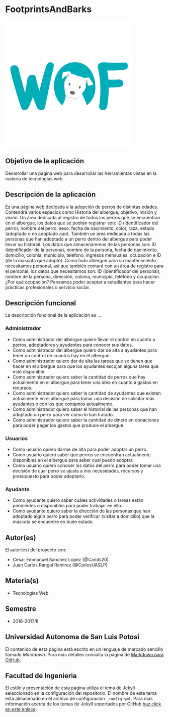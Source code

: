 # FootprintsAndBarks

![Albergue](https://github.com/acominf/FootprintsAndBarks/blob/master/docs/wof_opt.png)

## Objetivo de la aplicación
Desarrollar una pagina web para desarrollar las herramientas vistas en la materia de tecnologias web.

## Descripción de la aplicación
Es una página web dedicada a la adopción de perros de distintas edades. Contendrá varios espacios como Historia del albergue, objetivo, misión y visión. Un área dedicada al registro de todos los perros que se encuentran en el albergue, los datos que se podrán registrar son: ID (identificador del perro), nombre del perro, sexo, fecha de nacimiento, color, raza, estado (adoptado o no adoptado aún). También un área dedicada a todas las personas que han adoptado a un perro dentro del albergue para poder llevar su historial. Los datos que almacenaremos de las personas son: ID (identificador de la persona), nombre de la persona, fecha de nacimiento, domicilio, colonia, municipio, teléfono, ingresos mensuales, ocupación e ID (de la mascota que adoptó). Como todo albergue para su mantenimiento necesitamos personal, así que también contará con un área de registro para el personal, los datos que necesitamos son: ID (identificador del personal), nombre de la persona, dirección, colonia, municipio, teléfono y ocupación. ¿Por qué ocupación? Pensamos poder aceptar a estudiantes para hacer prácticas profesionales o servicio social. 

## Descripción funcional
La descripción funcional de la aplicación es ...

### Administrador
-  Como administrador del albergue quiero llevar el control en cuanto a perros, adoptadores y ayudantes para conocer sus datos.
-  Como administrador del albergue quiero dar de alta a ayudantes para tener un control de cuantos hay en el albergue.
-  Como administrador quiero dar de alta las tareas que se tienen que hacer en el albergue para que los ayudantes escojan alguna tarea que esté disponible.
-  Como administrador quiero saber la cantidad de perros que hay actualmente en el albergue para tener una idea en cuanto a gastos en recursos.
-  Como administrador quiero saber la cantidad de ayudantes que existen actualmente en el albergue para tomar una decisión de solicitar más ayudantes o con los que contamos actualmente.
-  Como administrador quiero saber el historial de las personas que han adoptado un perro para ver como lo han tratado.
-  Como administrador quiero saber la cantidad de dinero en donaciones para poder pagar los gastos que produce el albergue.


### Usuarios
-  Como usuario quiero darme de alta para poder adoptar un perro.
-  Como usuario quiero saber que perros se encuentran actualmente disponibles en el albergue para saber cual puedo adoptar.
-  Como usuario quiero conocer los datos del perro para poder tomar una decisión de cual perro se ajusta a mis necesidades, recursos y presupuesto para poder adoptarlo.

### Ayudante
-  Como ayudante quiero saber cuáles actividades o tareas están pendientes o disponibles para poder trabajar en ello.
-  Como ayudante quiero saber la dirección de las personas que han adoptado algún perro para poder verificar (visitar a domicilio) que la mascota se encuentre en buen estado.


## Autor(es)
El autor(es) del proyecto son:
- Cesar Emmanuel Sanchez Lopez (@Cands20)
- Juan Carlos Rangel Ramirez (@CarlosUASLP)

## Materia(s)
- Tecnologías Web

## Semestre
- 2016-2017/II

## Universidad Autonoma de San Luis Potosi 
El contenido de esta página está escrito en un lenguaje de marcado sencillo llamado *Markdown*. Para más detalles consulta la página de [Markdown para GitHub](https://guides.github.com/features/mastering-markdown/).

## Facultad de Ingenieria
El estilo y presentación de esta página utiliza el tema de Jekyll seleccionado en la configuración del repositorio. El nombre de este tema está almacenado en el archivo de configuración `_config.yml`. Para más información acerca de los temas de Jekyll soportados por GitHub [haz click en este enlace](https://pages.github.com/themes/).
